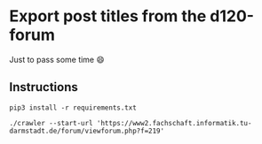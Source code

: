 # Export post titles from the d120-forum

Just to pass some time :smile:

## Instructions
```shell
pip3 install -r requirements.txt

./crawler --start-url 'https://www2.fachschaft.informatik.tu-darmstadt.de/forum/viewforum.php?f=219'
```